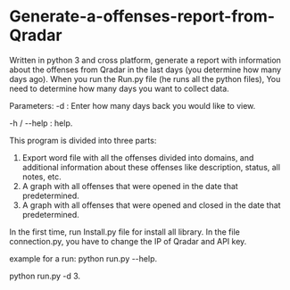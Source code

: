 # Generate-a-offenses-report-from-Qradar
Written in python 3 and cross platform, generate a report with information about the offenses from Qradar in the last days (you determine how many days ago). 
When you run the Run.py file (he runs all the python files), You need to determine how many days you want to collect data.

Parameters: 
-d : Enter how many days back you would like to view. 

-h / --help : help.

This program is divided into three parts:
1) Export word file with all the offenses divided into domains, and additional information about these offenses like description, status, all notes, etc.
2) A graph with all offenses that were opened in the date that predetermined.
3) A graph with all offenses that were opened and closed in the date that predetermined.

In the first time, run Install.py file for install all library.
In the file connection.py, you have to change the IP of Qradar and API key.

example for a run:
python run.py --help.

python run.py -d 3. 
